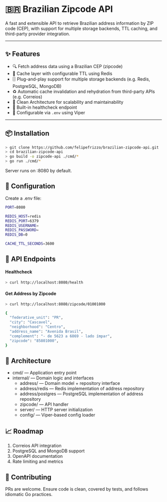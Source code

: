 # 🇧🇷 Brazilian Zipcode API

A fast and extensible API to retrieve Brazilian address information by ZIP code (CEP), with support for multiple storage backends, TTL caching, and third-party provider integration.

---

## ✨ Features

- 🔍 Fetch address data using a Brazilian CEP (zipcode)
- 🧠 Cache layer with configurable TTL using Redis
- 🗄️ Plug-and-play support for multiple storage backends (e.g. Redis, PostgreSQL, MongoDB)
- ♻️ Automatic cache invalidation and rehydration from third-party APIs (e.g. Correios)
- 🧱 Clean Architecture for scalability and maintainability
- 🚦 Built-in healthcheck endpoint
- 🔧 Configurable via `.env` using Viper

---

## 📦 Installation

```bash
> git clone https://github.com/felipefrizzo/brazilian-zipcode-api.git
> cd brazilian-zipcode-api
> go build -o zipcode-api ./cmd/*
> go run ./cmd/*
```

Server runs on :8080 by default.

## 🔧 Configuration

Create a .env file:

```bash
PORT=8080

REDIS_HOST=redis
REDIS_PORT=6379
REDIS_USERNAME=
REDIS_PASSWORD=
REDIS_DB=0

CACHE_TTL_SECONDS=3600
```

## 📘 API Endpoints

#### Healthcheck

```bash
> curl http://localhost:8080/health
```

#### Get Address by Zipcode

```bash
> curl http://localhost:8080/zipcode/01001000

{
  "federative_unit": "PR",
  "city": "Cascavel",
  "neighborhood": "Centro",
  "address_name": "Avenida Brasil",
  "complement": "- de 5623 a 6869 - lado ímpar",
  "zipcode": "85801000",
}
```

## 🧱 Architecture

- cmd/ — Application entry point
- internal/ — Domain logic and interfaces
  - address/ — Domain model + repository interface
  - address/redis — Redis implementation of address repository
  - address/postgres — PostgreSQL implementation of address repository
  - zipcode/ — API handler
  - server/ — HTTP server initialization
  - config/ — Viper-based config loader

## 📈 Roadmap

1. Correios API integration
1. PostgreSQL and MongoDB support
1. OpenAPI documentation
1. Rate limiting and metrics

## 🤝 Contributing

PRs are welcome. Ensure code is clean, covered by tests, and follows idiomatic Go practices.
